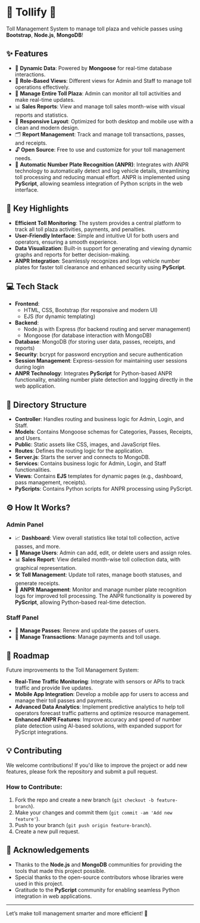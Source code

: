 # 🚗 Tollify  🚗

Toll Management System to manage toll plaza and vehicle passes using **Bootstrap**, **Node.js**, **MongoDB**!

## ✨ Features

- 🔄 **Dynamic Data**: Powered by **Mongoose** for real-time database interactions.
- 👥 **Role-Based Views**: Different views for Admin and Staff to manage toll operations effectively.
- 🏢 **Manage Entire Toll Plaza**: Admin can monitor all toll activities and make real-time updates.
- 📊 **Sales Reports**: View and manage toll sales month-wise with visual reports and statistics.
- 📱 **Responsive Layout**: Optimized for both desktop and mobile use with a clean and modern design.
- 🗂 **Report Management**: Track and manage toll transactions, passes, and receipts.
- 🔓 **Open Source**: Free to use and customize for your toll management needs.
- 📸 **Automatic Number Plate Recognition (ANPR)**: Integrates with ANPR technology to automatically detect and log vehicle details, streamlining toll processing and reducing manual effort. ANPR is implemented using **PyScript**, allowing seamless integration of Python scripts in the web interface.

## 🚀 Key Highlights

- **Efficient Toll Monitoring**: The system provides a central platform to track all toll plaza activities, payments, and penalties.
- **User-Friendly Interface**: Simple and intuitive UI for both users and operators, ensuring a smooth experience.
- **Data Visualization**: Built-in support for generating and viewing dynamic graphs and reports for better decision-making.
- **ANPR Integration**: Seamlessly recognizes and logs vehicle number plates for faster toll clearance and enhanced security using **PyScript**.

## 💻 Tech Stack

- **Frontend**: 
  - HTML, CSS, Bootstrap (for responsive and modern UI)
  - EJS (for dynamic templating)
- **Backend**: 
  - Node.js with Express (for backend routing and server management)
  - Mongoose (for database interaction with MongoDB)
- **Database**: MongoDB (for storing user data, passes, receipts, and reports)
- **Security**: bcrypt for password encryption and secure authentication
- **Session Management**: Express-session for maintaining user sessions during login
- **ANPR Technology**: Integrates **PyScript** for Python-based ANPR functionality, enabling number plate detection and logging directly in the web application.

## 📂 Directory Structure

- **Controller**: Handles routing and business logic for Admin, Login, and Staff.
- **Models**: Contains Mongoose schemas for Categories, Passes, Receipts, and Users.
- **Public**: Static assets like CSS, images, and JavaScript files.
- **Routes**: Defines the routing logic for the application.
- **Server.js**: Starts the server and connects to MongoDB.
- **Services**: Contains business logic for Admin, Login, and Staff functionalities.
- **Views**: Contains **EJS** templates for dynamic pages (e.g., dashboard, pass management, receipts).
- **PyScripts**: Contains Python scripts for ANPR processing using PyScript.

## ⚙️ How It Works?

### Admin Panel
- 📈 **Dashboard**: View overall statistics like total toll collection, active passes, and more.
- 📝 **Manage Users**: Admin can add, edit, or delete users and assign roles.
- 📊 **Sales Report**: View detailed month-wise toll collection data, with graphical representation.
- 🛠 **Toll Management**: Update toll rates, manage booth statuses, and generate receipts.
- 📸 **ANPR Management**: Monitor and manage number plate recognition logs for improved toll processing. The ANPR functionality is powered by **PyScript**, allowing Python-based real-time detection.

### Staff Panel
- 🚗 **Manage Passes**: Renew and update the passes of users.
- 🧾 **Manage Transactions**: Manage payments and toll usage.

## 📝 Roadmap

Future improvements to the Toll Management System:

- **Real-Time Traffic Monitoring**: Integrate with sensors or APIs to track traffic and provide live updates.
- **Mobile App Integration**: Develop a mobile app for users to access and manage their toll passes and payments.
- **Advanced Data Analytics**: Implement predictive analytics to help toll operators forecast traffic patterns and optimize resource management.
- **Enhanced ANPR Features**: Improve accuracy and speed of number plate detection using AI-based solutions, with expanded support for PyScript integrations.

## 💡 Contributing

We welcome contributions! If you'd like to improve the project or add new features, please fork the repository and submit a pull request.

### How to Contribute:
1. Fork the repo and create a new branch (`git checkout -b feature-branch`).
2. Make your changes and commit them (`git commit -am 'Add new feature'`).
3. Push to your branch (`git push origin feature-branch`).
4. Create a new pull request.

## 🤝 Acknowledgements

- Thanks to the **Node.js** and **MongoDB** communities for providing the tools that made this project possible.
- Special thanks to the open-source contributors whose libraries were used in this project.
- Gratitude to the **PyScript** community for enabling seamless Python integration in web applications.

---

Let’s make toll management smarter and more efficient! 🚀

